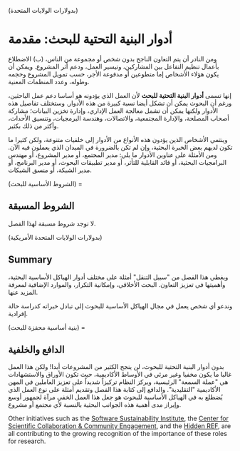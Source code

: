 (بدولارات الولايات المتحدة)
# أدوار البنية التحتية للبحث: مقدمة

ومن النادر أن يتم التعاون الناجح بدون شخص أو مجموعة من الناس، (ب) الاضطلاع بأعمال تنظيم التفاعل بين المشاركين، وتيسير العمل، ودعم أثر المشروع. ويمكن أن يكون هؤلاء الأشخاص إما متطوعين أو مدفوعة الأجر، حسب تمويل المشروع وحجمه وطوله، وعدد المنظمات المعنية.

إنها تسمى **أدوار البنية التحتية للبحث** لأن العمل الذي يؤدونه هو أساسا دعم عمل الباحثين، ورغم أن البحوث يمكن أن تشكل أيضا نسبة كبيرة من هذه الأدوار. وستختلف تفاصيل هذه الأدوار ولكنها يمكن أن تشمل معالجة العمل الإداري، وإدارة تخزين البيانات؛ مشاركة أصحاب المصلحة، والإدارة المجتمعية، والاتصالات، وهندسة البرمجيات، وتنسيق الأحداث، وأكثر من ذلك بكثير.

وينتمي الأشخاص الذين يؤدون هذه الأنواع من الأدوار إلى خلفيات متنوعة، ولكن كثيرا ما تكون لديهم بعض الخبرة البحثية، وإن لم تكن بالضرورة في الميدان الذي يعملون فيه الآن. ومن الأمثلة على عناوين الأدوار ما يلي: مدير المجتمع، أو مدير المشروع، أو مهندس البرامجيات البحثية، أو قائد القابلية للتأثر، أو مدير تطبيقات البحوث، أو مدير البرنامج، أو مدير الشبكة، أو منسق الشبكات.

(الشروط الأساسية للبحث) =
## الشروط المسبقة

لا توجد شروط مسبقة لهذا الفصل.


(بدولارات الولايات المتحدة الأمريكية)
## Summary

ويغطي هذا الفصل من "سبيل التنقل" أمثلة على مختلف أدوار الهياكل الأساسية البحثية، وأهميتها في تعزيز التعاون. البحث الأخلاقي، وإمكانية التكرار، والموارد الإضافية لمعرفة المزيد عنها.

وندعو أي شخص يعمل في مجال الهياكل الأساسية للبحوث إلى تبادل خبراته كدراسة حالة إفرادية.


(بنية أساسية محفزة للبحث) =
## الدافع والخلفية

بدون أدوار البنية التحتية للبحوث، لن ينجح الكثير من المشروعات أبدا! ولكن هذا العمل غالبا ما يكون مخفيا وغير مرئي في الأوساط الأكاديمية، حيث تكون الأوراق والاستشهادات هي "عملة السمعة" الرئيسية، ويركز النظام تركيزاً شديداً على تعزيز العاملين في المهن الأكاديمية "التقليدية". والدافع إلى كتابة هذا الفصل وتقديم أمثلة على نوع العمل الذي يُضطلع به في الهياكل الأساسية للبحوث هو جعل هذا العمل الخفي مرآة لجمهور أوسع وإبراز مدى أهمية هذه الجوانب البحثية بالنسبة لأي مجتمع أو مشروع.

Other initiatives such as the [Software Sustainability Institute](https://www.software.ac.uk/), the [Center for Scientific Collaboration & Community Engagement](https://www.cscce.org/), and the [Hidden REF](https://hidden-ref.org/), are all contributing to the growing recognition of the importance of these roles for research. 
